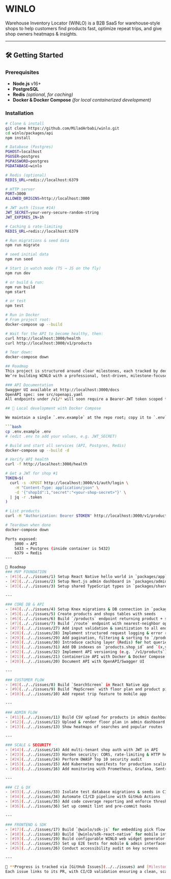 # WINLO

Warehouse Inventory Locator (WINLO) is a B2B SaaS for warehouse‑style shops to help customers find products fast, optimize repeat trips, and give shop owners heatmaps & insights.

---

## 🛠️ Getting Started

### Prerequisites

- **Node.js** v16+  
- **PostgreSQL**  
- **Redis** _(optional, for caching)_  
- **Docker & Docker Compose** _(for local containerized development)_

### Installation

```bash
# Clone & install
git clone https://github.com/MiladArbabi/winlo.git
cd winlo/packages/api
npm install

# Database (Postgres)
PGHOST=localhost
PGUSER=postgres
PGPASSWORD=postgres
PGDATABASE=winlo

# Redis (optional)
REDIS_URL=redis://localhost:6379

# HTTP server
PORT=3000
ALLOWED_ORIGINS=http://localhost:3000

# JWT auth (Issue #14)
JWT_SECRET=your-very-secure-random-string
JWT_EXPIRES_IN=1h

# Caching & rate‑limiting
REDIS_URL=redis://localhost:6379

# Run migrations & seed data
npm run migrate

# seed initial data
npm run seed

# Start in watch mode (TS → JS on the fly)
npm run dev

# or build & run:
npm run build
npm start

# or test
npm test

# Run in Docker
# From project root:
docker-compose up --build

# Wait for the API to become healthy, then:
curl http://localhost:3000/health
curl http://localhost:3000/v1/products

# Tear down:
docker-compose down

## Roadmap
This project is structured around clear milestones, each tracked by dedicated GitHub issues.
We’re building WINLO with a professional, test-driven, milestone-focused approach.

### API Documentation
Swagger UI available at http://localhost:3000/docs
OpenAPI spec: see src/openapi.yaml
All endpoints under /v1/* will soon require a Bearer‑JWT token scoped to your shop. See Issue #14.

## 🚀 Local development with Docker Compose

We maintain a single `.env.example` at the repo root; copy it to `.env` and fill in any secrets:

```bash
cp .env.example .env
# (edit .env to add your values, e.g. JWT_SECRET)

# Build and start all services (API, Postgres, Redis)
docker-compose up --build -d

# Verify API health
curl -f http://localhost:3000/health

# Get a JWT for shop #1
TOKEN=$(
  curl -s -XPOST http://localhost:3000/v1/auth/login \
    -H "Content-Type: application/json" \
    -d '{"shopId":1,"secret":"<your-shop-secret>"}' \
  | jq -r .token
)

# List products
curl -H "Authorization: Bearer $TOKEN" http://localhost:3000/v1/products | jq

# Teardown when done
docker-compose down

Ports exposed:
    3000 → API
    5433 → Postgres (inside container is 5432)
    6379 → Redis
---

🚧 Roadmap
### MVP FOUNDATION
- [#1](../../issues/1) Setup React Native hello world in `packages/app`  
- [#2](../../issues/2) Setup Next.js admin dashboard in `packages/admin`  
- [#3](../../issues/3) Setup shared TypeScript types in `packages/shared`  

---

### CORE DB & API
- [#4](../../issues/4) Setup Knex migrations & DB connection in `packages/api`  
- [#5](../../issues/5) Create products and shops tables with seeds   
- [#6](../../issues/6) Build `/products` endpoint returning product + shop + location 
- [#7](../../issues/7) Build `/route` endpoint with nearest-neighbor optimizer  
- [#27](../../issues/27) Add input validation & sanitization to all endpoints  
- [#28](../../issues/28) Implement structured request logging & error reporting  
- [#29](../../issues/29) Add pagination, filtering & sorting to `/products` endpoint  
- [#30](../../issues/30) Introduce caching layer (Redis) for hot queries  
- [#31](../../issues/31) Add DB indexes on `products.shop_id` and `(x,y)` coordinates  
- [#32](../../issues/32) Implement API versioning (e.g. `/v1/products`)  
- [#21](../../issues/21) Containerize API with Docker & Docker Compose  
- [#20](../../issues/20) Document API with OpenAPI/Swagger UI  

---

### CUSTOMER FLOW
- [#8](../../issues/8) Build `SearchScreen` in React Native app  
- [#9](../../issues/9) Build `MapScreen` with floor plan and product pins  
- [#10](../../issues/10) Add repeat trip feature to mobile app  

---

### ADMIN FLOW
- [#11](../../issues/11) Build CSV upload for products in admin dashboard  
- [#12](../../issues/12) Upload & render floor plan in admin dashboard  
- [#13](../../issues/13) Show heatmaps of searches and popular routes  

---

### SCALE & SECURITY
- [#14](../../issues/14) Add multi-tenant shop auth with JWT in API  
- [#23](../../issues/23) Harden security: CORS, rate-limiting & HTTP headers  
- [#24](../../issues/24) Perform OWASP Top 10 security audit  
- [#15](../../issues/15) Add Kubernetes manifests for production scaling  
- [#16](../../issues/16) Add monitoring with Prometheus, Grafana, Sentry  

---

### CI & DX
- [#33](../../issues/33) Isolate test database migrations & seeds in CI  
- [#34](../../issues/34) Automate CI/CD pipeline with GitHub Actions  
- [#35](../../issues/35) Add code coverage reporting and enforce threshold  
- [#36](../../issues/36) Set up commit lint and pre-commit hooks  

---

### FRONTEND & SDK
- [#17](../../issues/17) Build `@winlo/sdk-js` for embedding pick flow in websites  
- [#18](../../issues/18) Build `@winlo/sdk-react-native` for mobile integration  
- [#19](../../issues/19) Build configurable WINLO web widget generator  
- [#25](../../issues/25) Set up E2E tests for mobile & admin interfaces  
- [#26](../../issues/26) Conduct accessibility audit on key screens  

---

📌 **Progress is tracked via [GitHub Issues](../../issues) and [Milestones](../../milestones).**  
Each issue links to its PR, with CI/CD validation ensuring a clean, scalable architecture.  
